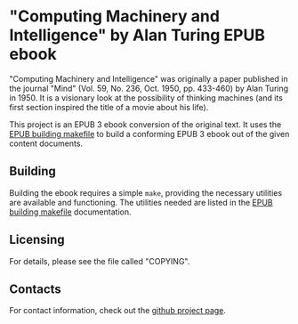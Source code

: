 "Computing Machinery and Intelligence" by Alan Turing EPUB ebook
================================================================


"Computing Machinery and Intelligence" was originally a paper published in the
journal "Mind" (Vol. 59, No. 236, Oct. 1950, pp. 433-460) by Alan Turing in
1950. It is a visionary look at the possibility of thinking machines (and its
first section inspired the title of a movie about his life).

This project is an EPUB 3 ebook conversion of the original text. It uses the
[EPUB building makefile](https://github.com/DarkerStar/epub-build-makefile)
to build a conforming EPUB 3 ebook out of the given content documents.



Building
--------

Building the ebook requires a simple `make`, providing the necessary utilities
are available and functioning. The utilities needed are listed in the
[EPUB building makefile](https://github.com/DarkerStar/epub-build-makefile)
documentation.



Licensing
---------

For details, please see the file called "COPYING".



Contacts
--------

For contact information, check out the
[github project page](https://github.com/DarkerStar/epub-turing-computing-machinery-and-intelligence).
